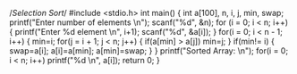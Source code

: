 /*Selection Sort*/
#include <stdio.h>
int main()
{
int a[100], n, i, j, min, swap;
printf("Enter number of elements \n");
scanf("%d", &n);
for (i = 0; i < n; i++)
{
printf("Enter %d element \n", i+1);
scanf("%d", &a[i]);
}
for(i = 0; i < n - 1; i++)
{
min=i;
for(j = i + 1; j < n; j++)
{
if(a[min] > a[j])
min=j;
}
if(min!= i)
{
swap=a[i];
a[i]=a[min];
a[min]=swap;
}
}
printf("Sorted Array: \n");
for(i = 0; i < n; i++)
printf("%d \n", a[i]);
return 0;
}
